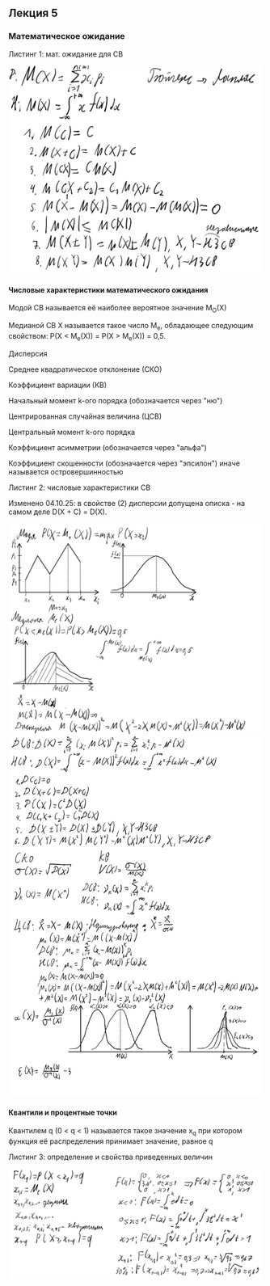 ## Лекция 5

### Математическое ожидание

Листинг 1: мат. ожидание для СВ

<img src=source-figures/lect5-list1.png>

#### Числовые характеристики математического ожидания

Модой СВ называется её наиболее вероятное значение M<sub>O</sub>(X)

Медианой СВ X называется такое число M<sub>e</sub>, обладающее следующим свойством: P(X < M<sub>e</sub>(X)) = P(X > M<sub>e</sub>(X)) = 0,5.

Дисперсия

Среднее квадратическое отклонение (СКО)

Коэффициент вариации (КВ)

Начальный момент k-ого порядка (обозначается через "ню")

Центрированная случайная величина (ЦСВ)

Центральный момент k-ого порядка

Коэффициент асимметрии (обозначается через "альфа")

Коэффициент скошенности (обозначается через "эпсилон") иначе называется островершинностью

Листинг 2: числовые характеристики СВ

Изменено 04.10.25: в свойстве (2) дисперсии допущена описка - на самом деле D(X + C) = D(X).

<img src=source-figures/lect5-list2p1.png>
<img src=source-figures/lect5-list2p2.png>

#### Квантили и процентные точки

Квантилем q (0 < q < 1) называется такое значение x<sub>q</sub> при котором функция её распределения принимает значение, равное q

Листинг 3: определение и свойства приведенных величин

<img src=source-figures/lect5-list3.png>

